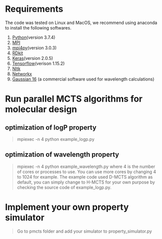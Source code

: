 
# Requirements
The code was tested on Linux and MacOS, we recommend using anaconda to install the following softwares.
1. [Python](https://www.anaconda.com/products/individual)(version 3.7.4)
2. [MPI](https://anaconda.org/conda-forge/openmpi)
3. [mpi4py](https://anaconda.org/anaconda/mpi4py)(version 3.0.3)
4. [RDkit](https://anaconda.org/rdkit/rdkit)
5. [Keras](https://keras.io/about/)(version 2.0.5)
6. [Tensorflow](https://www.tensorflow.org/install/pip)(verison 1.15.2)
7. [Nltk](https://anaconda.org/anaconda/nltk)
8. [Networkx](https://anaconda.org/anaconda/networkx)
9. [Gaussian 16](http://gaussian.com/gaussian16/) (a commercial software used for wavelength calculations)

# Run parallel MCTS algorithms for molecular design
## optimization of logP property
> mpiexec -n 4 python example_logp.py

## optimization of wavelength property
> mpiexec -n 4 python example_wavelength.py
> where 4 is the number of cores or processes to use. You can use more cores by changing 4 to 1024 for example. The example code used D-MCTS algorithm as default, you can simply change to H-MCTS for your own purpose by checking the source code of example_logp.py.

# Implement your own property simulator
> Go to pmcts folder and add your simulator to property_simulator.py
